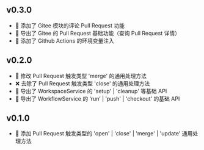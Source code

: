 ## v0.3.0

-   🚀 添加了 Gitee 模块的评论 Pull Request 功能
-   🚀 导出了 Gitee 的 Pull Request 基础功能（查询 Pull Request 详情）
-   🚀 添加了 Github Actions 的环境变量注入

## v0.2.0

-   🔧 修改 Pull Request 触发类型 'merge' 的通用处理方法
-   ❌ 去除了 Pull Request 触发类型 'close' 的通用处理方法
-   🚀 导出了 WorkspaceService 的 'setup' | 'cleanup' 等基础 API
-   🚀 导出了 WorkflowService 的 ‘run’ | 'push' | 'checkout' 的基础 API

## v0.1.0

-   🚀 添加 Pull Request 触发类型的 'open' | 'close' | 'merge' | 'update' 通用处理方法
